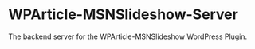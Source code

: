 # WPArticle-MSNSlideshow-Server
The backend server for the WPArticle-MSNSlideshow WordPress Plugin.  
